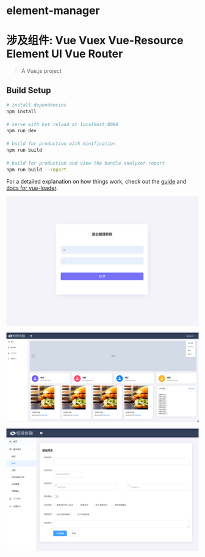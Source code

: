 ﻿# element-manager

# 涉及组件: Vue Vuex Vue-Resource Element UI  Vue Router

> A Vue.js project

## Build Setup

``` bash
# install dependencies
npm install

# serve with hot reload at localhost:8080
npm run dev

# build for production with minification
npm run build

# build for production and view the bundle analyzer report
npm run build --report
```

For a detailed explanation on how things work, check out the [guide](http://vuejs-templates.github.io/webpack/) and [docs for vue-loader](http://vuejs.github.io/vue-loader).


![img](https://github.com/SpringLeee/Vue-Element-Manager/blob/master/imgs/img1.png)

![img](https://github.com/SpringLeee/Vue-Element-Manager/blob/master/imgs/img2.png)

![img](https://github.com/SpringLeee/Vue-Element-Manager/blob/master/imgs/img3.png)

